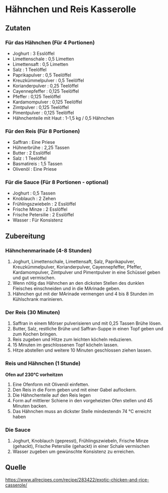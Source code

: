# Hähnchen und Reis Kasserolle

## Zutaten

### Für das Hähnchen (Für 4 Portionen)

+ Joghurt : 3 Esslöffel
+ Limettenschale : 0,5 Limetten
+ Limettensaft : 0,5 Limetten
+ Salz : 1 Teelöffel
+ Paprikapulver : 0,5 Teelöffel
+ Kreuzkümmelpulver : 0,5 Teelöffel
+ Korianderpulver : 0,25 Teelöffel
+ Cayennepfeffer : 0,125 Teelöffel
+ Pfeffer : 0,125 Teelöffel
+ Kardamompulver : 0,125 Teelöffel
+ Zimtpulver : 0,125 Teelöffel
+ Pimentpulver : 0,125 Teelöffel
+ Hähnchenteile mit Haut : 1-1,5 kg / 0,5 Hähnchen

### Für den Reis (Für 8 Portionen)

+ Saffran : Eine Priese
+ Hühnerbrühe : 2,25 Tassen
+ Butter : 2 Esslöffel
+ Salz : 1 Teelöffel
+ Basmatireis : 1,5 Tassen
+ Olivenöl : Eine Priese

### Für die Sauce (Für 8 Portionen - optional)

+ Joghurt : 0,5 Tassen
+ Knoblauch : 2 Zehen
+ Frühlingszwiebeln : 2 Esslöffel
+ Frische Minze : 2 Esslöffel
+ Frische Petersilie : 2 Esslöffel
+ Wasser : Für Konsistenz

## Zubereitung

### Hähnchenmarinade (4-8 Stunden)

1. Joghurt, Limettenschale, Limettensaft, Salz, Paprikapulver, Kreuzkümmelpulver, Korianderpulver, Cayennepfeffer, Pfeffer, Kardamompulver, Zimtpulver und Pimentpulver in eine Schüssel geben und gut vermischen.
2. Wenn nötig das Hähnchen an den dicksten Stellen des dunklen Fleisches einschneiden und in die MArinade geben.
3. Hähnchen gut mit der MArinade vermengen und 4 bis 8 Stunden im Kühlschrank marinieren.

### Der Reis (30 Minuten)

1. Saffran in einem Mörser pulverisieren und mit 0,25 Tassen Brühe lösen.
2. Butter, Salz, restliche Brühe und Saffran-Suppe in einen Topf geben und zum Kochen bringen.
3. Reis zugeben und Hitze zum leichten köcheln reduzieren.
4. 15 Minuten im geschlossenen Topf köcheln lassen.
5. Hitze abstellen und weitere 10 Minuten geschlossen ziehen lassen.

### Reis und Hähnchen (1 Stunde)

**Ofen auf 230°C vorheitzen**

1. Eine Ofenform mit Olivenöl einfetten.
2. Den Reis in die Form geben und mit einer Gabel auflockern.
3. Die Hähnchenteile auf den Reis legen
4. Form auf mittlerer Schiene in den vorgeheizten Ofen stellen und 45 Minuten backen.
5. Das Hähnchen muss an dickster Stelle mindestendn 74 °C erreicht haben

### Die Sauce

1. Joghurt, Knoblauch (gepresst), Frühlingszwiebeln, Frische Minze (gehackt), Frische Petersilie (gehackt) in einer Schale vermischen
2. Wasser zugeben um gewünschte Konsistenz zu erreichen.

## Quelle

https://www.allrecipes.com/recipe/283422/exotic-chicken-and-rice-casserole/
